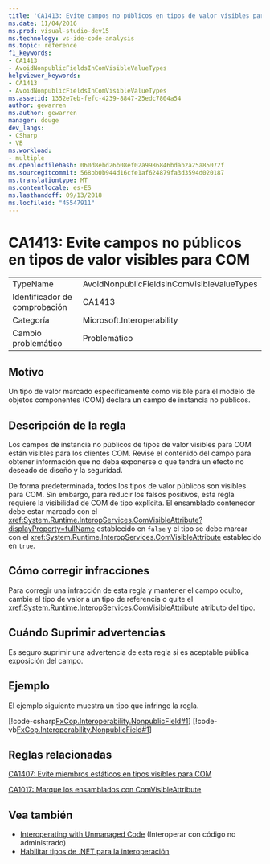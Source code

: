 ```yaml
---
title: 'CA1413: Evite campos no públicos en tipos de valor visibles para COM'
ms.date: 11/04/2016
ms.prod: visual-studio-dev15
ms.technology: vs-ide-code-analysis
ms.topic: reference
f1_keywords:
- CA1413
- AvoidNonpublicFieldsInComVisibleValueTypes
helpviewer_keywords:
- CA1413
- AvoidNonpublicFieldsInComVisibleValueTypes
ms.assetid: 1352e7eb-fefc-4239-8847-25edc7804a54
author: gewarren
ms.author: gewarren
manager: douge
dev_langs:
- CSharp
- VB
ms.workload:
- multiple
ms.openlocfilehash: 060d8ebd26b08ef02a9986846bdab2a25a85072f
ms.sourcegitcommit: 568bb0b944d16cfe1af624879fa3d3594d020187
ms.translationtype: MT
ms.contentlocale: es-ES
ms.lasthandoff: 09/13/2018
ms.locfileid: "45547911"
---
```

# <a name="ca1413-avoid-non-public-fields-in-com-visible-value-types"></a>CA1413: Evite campos no públicos en tipos de valor visibles para COM

|||
|-|-|
|TypeName|AvoidNonpublicFieldsInComVisibleValueTypes|
|Identificador de comprobación|CA1413|
|Categoría|Microsoft.Interoperability|
|Cambio problemático|Problemático|

## <a name="cause"></a>Motivo
 Un tipo de valor marcado específicamente como visible para el modelo de objetos componentes (COM) declara un campo de instancia no públicos.

## <a name="rule-description"></a>Descripción de la regla
 Los campos de instancia no públicos de tipos de valor visibles para COM están visibles para los clientes COM. Revise el contenido del campo para obtener información que no deba exponerse o que tendrá un efecto no deseado de diseño y la seguridad.

 De forma predeterminada, todos los tipos de valor públicos son visibles para COM. Sin embargo, para reducir los falsos positivos, esta regla requiere la visibilidad de COM de tipo explícita. El ensamblado contenedor debe estar marcado con el <xref:System.Runtime.InteropServices.ComVisibleAttribute?displayProperty=fullName> establecido en `false` y el tipo se debe marcar con el <xref:System.Runtime.InteropServices.ComVisibleAttribute> establecido en `true`.

## <a name="how-to-fix-violations"></a>Cómo corregir infracciones
 Para corregir una infracción de esta regla y mantener el campo oculto, cambie el tipo de valor a un tipo de referencia o quite el <xref:System.Runtime.InteropServices.ComVisibleAttribute> atributo del tipo.

## <a name="when-to-suppress-warnings"></a>Cuándo Suprimir advertencias
 Es seguro suprimir una advertencia de esta regla si es aceptable pública exposición del campo.

## <a name="example"></a>Ejemplo
 El ejemplo siguiente muestra un tipo que infringe la regla.

 [!code-csharp[FxCop.Interoperability.NonpublicField#1](../code-quality/codesnippet/CSharp/ca1413-avoid-non-public-fields-in-com-visible-value-types_1.cs)]
 [!code-vb[FxCop.Interoperability.NonpublicField#1](../code-quality/codesnippet/VisualBasic/ca1413-avoid-non-public-fields-in-com-visible-value-types_1.vb)]

## <a name="related-rules"></a>Reglas relacionadas
 [CA1407: Evite miembros estáticos en tipos visibles para COM](../code-quality/ca1407-avoid-static-members-in-com-visible-types.md)

 [CA1017: Marque los ensamblados con ComVisibleAttribute](../code-quality/ca1017-mark-assemblies-with-comvisibleattribute.md)

## <a name="see-also"></a>Vea también

- [Interoperating with Unmanaged Code](/dotnet/framework/interop/index) (Interoperar con código no administrado)
- [Habilitar tipos de .NET para la interoperación](/dotnet/framework/interop/qualifying-net-types-for-interoperation)